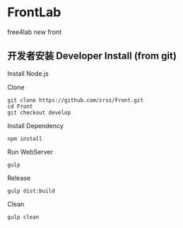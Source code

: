 # FrontLab
free4lab new front

## 开发者安装 Developer Install (from git)

Install Node.js

Clone 

    git clone https://github.com/zrss/Front.git
    cd Front
    git checkout develop
    
Install Dependency

    npm install
    
Run WebServer

    gulp
    
Release

    gulp dist:build
    
Clean

    gulp clean